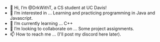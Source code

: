 - 👋 Hi, I’m @DrkWithT, a CS student at UC Davis!
- 👀 I’m interested in ... Learning and practicing programming in Java and Javascript.
- 🌱 I’m currently learning ... C++
- 💞️ I’m looking to collaborate on ... Some project assignments.
- 📫 How to reach me ... (I'll post my discord here later).

<!---
DrkWithT/DrkWithT is a ✨ special ✨ repository because its `README.md` (this file) appears on your GitHub profile.
You can click the Preview link to take a look at your changes.
--->
